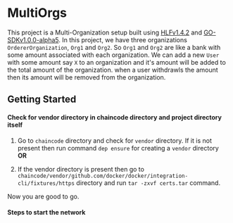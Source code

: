 # MultiOrgs
This project is a Multi-Organization setup built using [HLFv1.4.2](https://github.com/hyperledger/fabric/tree/v1.4.2) and [GO-SDKv1.0.0-alpha5](https://github.com/hyperledger/fabric-sdk-go/tree/v1.0.0-alpha5). In this project, we have three organizations `OrdererOrganization`, `Org1` and `Org2`. So `Org1` and `Org2` are like a bank with some amount associated with each organization. We can add a new `User` with some amount say `X` to an organization and it's amount will be added to the total amount of the organization. when a user withdrawls the amount then its amount will be removed from the organization.

## Getting Started
#### Check for vendor directory in chaincode directory and project directory itself
1. Go to `chaincode` directory and check for `vendor` directory. If it is not present then run command `dep ensure` for creating a `vendor` directory **OR** 

2. If the vendor directory is present then go to `chaincode/vendor/github.com/docker/docker/integration-cli/fixtures/https` directory and run `tar -zxvf certs.tar` command.

Now you are good to go. 

#### Steps to start the network
